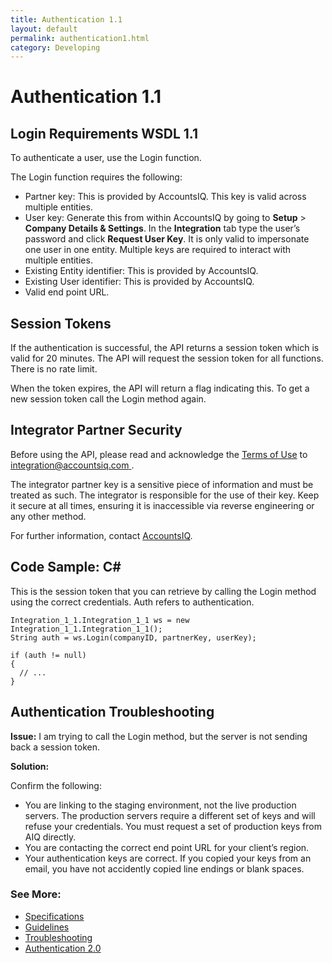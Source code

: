 ```yaml
---
title: Authentication 1.1
layout: default
permalink: authentication1.html
category: Developing
---
```


# Authentication 1.1

## Login Requirements WSDL 1.1
To authenticate a user, use the Login function. 

The Login function requires the following:

- Partner key: This is provided by AccountsIQ. This key is valid across multiple entities. 
- User key: Generate this from within AccountsIQ by going to **Setup** > **Company Details & Settings**. In the **Integration** tab type the user’s password and click **Request User Key**. It is only valid to impersonate one user in one entity. Multiple keys are required to interact with multiple entities. 
- Existing Entity identifier: This is provided by AccountsIQ.
- Existing User identifier: This is provided by AccountsIQ.
- Valid end point URL.
  
## Session Tokens
If the authentication is successful, the API returns a session token which is valid for 20 minutes. The API will request the session token for all functions. There is no rate limit.

When the token expires, the API will return a flag indicating this. To get a new session token call the Login method again.

## Integrator Partner Security

Before using the API, please read and acknowledge the [Terms of Use](termsofuse.md) to [integration@accountsiq.com ](mailto:integration@accountsiq.com).

The integrator partner key is a sensitive piece of information and must be treated as such. The integrator is responsible for the use of their key. Keep it secure at all times, ensuring it is inaccessible via reverse engineering or any other method.

For further information, contact [AccountsIQ](https://www.accountsiq.com/success/support/).

## Code Sample: C# 

This is the session token that you can retrieve by calling the Login method using the correct credentials. Auth refers to authentication.
```
Integration_1_1.Integration_1_1 ws = new Integration_1_1.Integration_1_1();
String auth = ws.Login(companyID, partnerKey, userKey);

if (auth != null)
{
  // ...
}
```
## Authentication Troubleshooting

**Issue:** I am trying to call the Login method, but the server is not sending back a session token.

**Solution:**

Confirm the following:
- You are linking to the staging environment, not the live production servers. The production servers require a different set of keys and will refuse your credentials. You must request a set of production keys from AIQ directly.
- You are contacting the correct end point URL for your client’s region.
- Your authentication keys are correct. If you copied your keys from an email, you have not accidently copied line endings or blank spaces.

### See More:
- [Specifications](specifications.html)
- [Guidelines](guidelines.html)
- [Troubleshooting](troubleshooting.html)
- [Authentication 2.0](authentication2.html)

